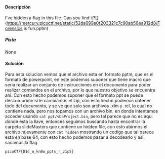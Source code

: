 #### Descripción
I've hidden a flag in this file. Can you find it?[](https://mercury.picoctf.net/static/52da699e0f203321c7c90ab56ea912d8/Forensics is fun.pptm)
##### Pista
None

#### Solución 
Para esta solucion vemos que el archivo esta en formato pptm, que es el formato de powerpoint, en este podemos suponer que tiene macro que seria realizar un conjunto de instrucciones en el documento para poder realizar comandos en el archivo, por lo que nuestro objetivo se encuentra ahi. Con esto hecho podemos suponer que el formato ppt se puede descomprimir si le cambiamos el zip, con esto hecho podemos obtener todo del documento, y se ve que solo son archivos .xlm y .rel, lo cual no contiene nada, pero nos topamos con un archivo bin, en donde intentamos acceder usando `cat ppt/vbaProject.bin`, pero tal parece que no es aqui donde esta la llave, entonces seguimos buscando hasta encontrar la carpeta slideMasters que contiene un hidden file, con esto abirmos el archivo nuevamente con `cat hidden` mostrando un codigo que tal parece esta en base 64, con esto hecho podemos pasar a decodearlo y asi sacamos la flag.
```
picoCTF{D1d_u_kn0w_ppts_r_z1p5}
```

